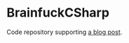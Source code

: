 # BrainfuckCSharp
Code repository supporting [a blog post](https://blog.ploeh.dk/2023/09/11/a-first-stab-at-the-brainfuck-kata).
